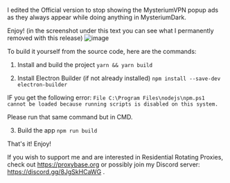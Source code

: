 I edited the Official version to stop showing the MysteriumVPN popup ads as they always appear while doing anything in MysteriumDark.

Enjoy! 
(in the screenshot under this text you can see what I permanently removed with this release)
![image](https://github.com/user-attachments/assets/57ef0ffc-239b-49a6-b198-2562eebbc3cb)


To build it yourself from the source code, here are the commands:

1. Install and build the project
`yarn && yarn build`

2. Install Electron Builder (if not already installed)
`npm install --save-dev electron-builder`

IF you get the following error: 
`File C:\Program Files\nodejs\npm.ps1 cannot be loaded because running scripts is disabled on this system.`

Please run that same command but in CMD.

3. Build the app
`npm run build`

That's it! Enjoy!

If you wish to support me and are interested in Residential Rotating Proxies, check out https://proxybase.org or possibly join my Discord server: https://discord.gg/8JgSkHCaWG .
